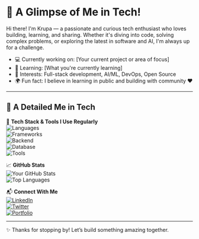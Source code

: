 # 👋 A Glimpse of Me in Tech!

Hi there! I'm Krupa — a passionate and curious tech enthusiast who loves building, learning, and sharing. Whether it's diving into code, solving complex problems, or exploring the latest in software and AI, I'm always up for a challenge.

- 💻 Currently working on: [Your current project or area of focus]
- 🌱 Learning: [What you're currently learning]
- 🧠 Interests: Full-stack development, AI/ML, DevOps, Open Source
- 🌍 Fun fact: I believe in learning in public and building with community ❤️

---

## 🧩 A Detailed Me in Tech

🔧 **Tech Stack & Tools I Use Regularly**  
![Languages](https://img.shields.io/badge/code-JavaScript-informational?style=flat&logo=javascript&logoColor=white)  
![Frameworks](https://img.shields.io/badge/framework-React-informational?style=flat&logo=react&logoColor=white)  
![Backend](https://img.shields.io/badge/backend-Node.js-informational?style=flat&logo=node.js&logoColor=white)  
![Database](https://img.shields.io/badge/database-PostgreSQL-informational?style=flat&logo=postgresql&logoColor=white)  
![Tools](https://img.shields.io/badge/tools-GitHub-informational?style=flat&logo=github&logoColor=white)

📈 **GitHub Stats**  
![Your GitHub Stats](https://github-readme-stats.vercel.app/api?username=yourusername&show_icons=true&theme=radical)  
![Top Languages](https://github-readme-stats.vercel.app/api/top-langs/?username=yourusername&layout=compact&theme=radical)

📬 **Connect With Me**  
[![LinkedIn](https://img.shields.io/badge/linkedin-Connect-blue?style=flat&logo=linkedin)](https://linkedin.com/in/yourprofile)  
[![Twitter](https://img.shields.io/badge/twitter-Follow-blue?style=flat&logo=twitter)](https://twitter.com/yourhandle)  
[![Portfolio](https://img.shields.io/badge/portfolio-Visit-informational?style=flat&logo=google-chrome)](https://yourportfolio.com)

---

✨ Thanks for stopping by! Let’s build something amazing together.
